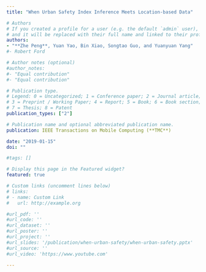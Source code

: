 ```yaml
---
title: "When Urban Safety Index Inference Meets Location-based Data"

# Authors
# If you created a profile for a user (e.g. the default `admin` user), write the username (folder name) here 
# and it will be replaced with their full name and linked to their profile.
authors: 
- "**Zhe Peng**, Yuan Yao, Bin Xiao, Songtao Guo, and Yuanyuan Yang"
#- Robert Ford

# Author notes (optional)
#author_notes:
#- "Equal contribution"
#- "Equal contribution"

# Publication type.
# Legend: 0 = Uncategorized; 1 = Conference paper; 2 = Journal article;
# 3 = Preprint / Working Paper; 4 = Report; 5 = Book; 6 = Book section;
# 7 = Thesis; 8 = Patent
publication_types: ["2"]

# Publication name and optional abbreviated publication name.
publication: IEEE Transactions on Mobile Computing (**TMC**)

date: "2019-01-15"
doi: ""

#tags: []

# Display this page in the Featured widget?
featured: true

# Custom links (uncomment lines below)
# links:
# - name: Custom Link
#   url: http://example.org

#url_pdf: ''
#url_code: ''
#url_dataset: ''
#url_poster: ''
#url_project: ''
#url_slides: '/publication/when-urban-safety/when-urban-safety.pptx'
#url_source: ''
#url_video: 'https://www.youtube.com'

---
```


